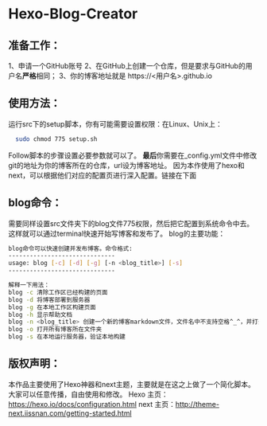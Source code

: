 # Hexo-Blog-Creator
## 准备工作：
1、申请一个GitHub账号
2、在GitHub上创建一个仓库，但是要求与GitHub的用户名**严格**相同；
3、你的博客地址就是 https://<用户名>.github.io

## 使用方法：
运行src下的setup脚本，你有可能需要设置权限：在Linux、Unix上：

```bash
  sudo chmod 775 setup.sh
```

Follow脚本的步骤设置必要参数就可以了。
**最后**你需要在_config.yml文件中修改git的地址为你的博客所在的仓库，url设为博客地址。
因为本作使用了hexo和next，可以根据他们对应的配置页进行深入配置。链接在下面

## blog命令：
需要同样设置src文件夹下的blog文件775权限，然后把它配置到系统命令中去。
这样就可以通过terminal快速开始写博客和发布了。
blog的主要功能：

```bash
blog命令可以快速创建并发布博客。命令格式:
------------------------------
usage: blog [-c] [-d] [-g] [-n <blog_title>] [-s]
------------------------------

解释一下用法：
blog -c 清除工作区已经构建的页面
blog -d 将博客部署到服务器
blog -g 在本地工作区构建页面
blog -h 显示帮助文档
blog -n <blog_title> 创建一个新的博客markdown文件，文件名中不支持空格^_^，并打开
blog -o 打开所有博客所在文件夹
blog -s 在本地运行服务器，验证本地构建
```

## 版权声明：
本作品主要使用了Hexo神器和next主题，主要就是在这之上做了一个简化脚本。
大家可以任意传播，自由使用和修改。
Hexo 主页：https://hexo.io/docs/configuration.html
next 主页：http://theme-next.iissnan.com/getting-started.html
